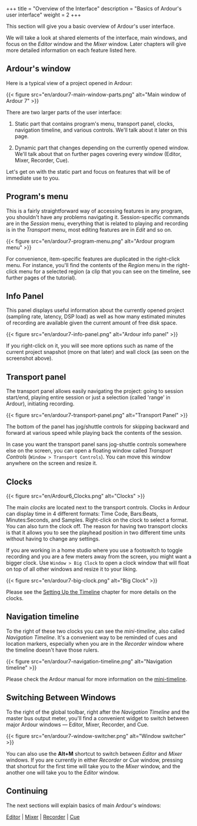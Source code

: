 +++
title = "Overview of the Interface"
description = "Basics of Ardour's user interface"
weight = 2
+++

This section will give you a basic overview of Ardour's user interface.

We will take a look at shared elements of the interface, main windows, and focus
on the _Editor_ window and the _Mixer_ window. Later chapters will give more
detailed information on each feature listed here.

## Ardour's window

Here is a typical view of a project opened in Ardour:

{{< figure src="en/ardour7-main-window-parts.png" alt="Main window of Ardour 7" >}}

There are two larger parts of the user interface:

1. Static part that contains program's menu, transport panel, clocks, navigation
timeline, and various controls. We'll talk about it later on this page.

2. Dynamic part that changes depending on the currently opened window. We'll
talk about that on further pages covering every window (Editor, Mixer, Recorder,
Cue).

Let's get on with the static part and focus on features that will be of
immediate use to you.

## Program's menu

This is a fairly straightforward way of accessing features in any program, you
shouldn't have any problems navigating it. Session-specific commands are in the
_Session_ menu, everything that is related to playing and recording is in the
_Transport_ menu, most editing features are in _Edit_ and so on.

{{< figure src="en/ardour7-program-menu.png" alt="Ardour program menu" >}}

For convenience, item-specific features are duplicated in the right-click menu.
For instance, you'll find the contents of the _Region_ menu in the right-click
menu for a selected region (a clip that you can see on the timeline, see further
pages of the tutorial).

## Info Panel

This panel displays useful information about the currently opened project
(sampling rate, latency, DSP load) as well as how many estimated minutes of
recording are available given the current amount of free disk space.

{{< figure src="en/ardour7-info-panel.png" alt="Ardour info panel" >}}

If you right-click on it, you will see more options such as name of the current
project snapshot (more on that later) and wall clock (as seen on the screenshot
above).

## Transport panel

The transport panel allows easily navigating the project: going to session
start/end, playing entire session or just a selection (called 'range' in
Ardour), initiating recording.

{{< figure src="en/ardour7-transport-panel.png" alt="Transport Panel" >}}

The bottom of the panel has jog/shuttle controls for skipping backward and
forward at various speed while playing back the contents of the session.

In case you want the transport panel sans jog-shuttle controls somewhere else on
the screen, you can open a floating window called _Transport Controls_
(`Window > Transport Controls`). You can move this window anywhere on the
screen and resize it.

## Clocks

{{< figure src="en/Ardour6_Clocks.png" alt="Clocks" >}}

The main _clocks_ are located next to the transport controls. Clocks in Ardour
can display time in 4 different formats: Time Code, Bars:Beats, Minutes:Seconds,
and Samples. Right-click on the clock to select a format. You can also turn the
clock off. The reason for having two transport clocks is that it allows you to
see the playhead position in two different time units without having to change
any settings.

If you are working in a home studio where you use a footswitch to toggle
recording and you are a few meters away from the screen, you might want a bigger
clock. Use `Window > Big Clock` to open a clock window that will float on top of
all other windows and resize it to your liking.

{{< figure src="en/ardour7-big-clock.png" alt="Big Clock" >}}

Please see the [Setting Up the Timeline](../setting-up-the-timeline) chapter
for more details on the clocks.

## Navigation timeline

To the right of these two clocks you can see the _mini-timeline_, also called
_Navigation Timeline_. It's a convenient way to be reminded of cues and location
markers, especially when you are in the _Recorder_ window where the timeline
doesn't have those rulers.

{{< figure src="en/ardour7-navigation-timeline.png" alt="Navigation timeline" >}}

Please check the Ardour manual for more information on the
[mini-timeline](https://manual.ardour.org/ardours-interface/mini-timeline/).

## Switching Between Windows

To the right of the global toolbar, right after the _Navigation Timeline_ and
the master bus output meter, you'll find a convenient widget to switch between
major Ardour windows — Editor, Mixer, Recorder, and Cue.

{{< figure src="en/ardour7-window-switcher.png" alt="Window switcher" >}}

You can also use the **Alt+M** shortcut to switch between _Editor_ and _Mixer_
windows. If you are currently in either _Recorder_ or _Cue_ window, pressing
that shortcut for the first time will take you to the _Mixer_ window, and the
another one will take you to the _Editor_ window.

## Continuing

The next sections will explain basics of main Ardour's windows:

[Editor](editor-window) | [Mixer](mixer-window) | [Recorder](recorder-window) |
[Cue](cue-window)
